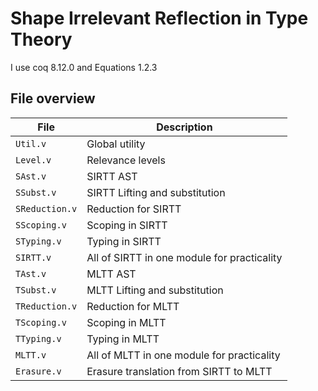 # Shape Irrelevant Reflection in Type Theory

I use coq 8.12.0 and Equations 1.2.3

## File overview

| File | Description |
|------|-------------|
| `Util.v` | Global utility |
| `Level.v` | Relevance levels |
| `SAst.v` | SIRTT AST |
| `SSubst.v` | SIRTT Lifting and substitution |
| `SReduction.v`| Reduction for SIRTT |
| `SScoping.v`| Scoping in SIRTT |
| `STyping.v`| Typing in SIRTT |
| `SIRTT.v` | All of SIRTT in one module for practicality |
| `TAst.v` | MLTT AST |
| `TSubst.v` | MLTT Lifting and substitution |
| `TReduction.v`| Reduction for MLTT |
| `TScoping.v`| Scoping in MLTT |
| `TTyping.v`| Typing in MLTT |
| `MLTT.v` | All of MLTT in one module for practicality |
| `Erasure.v` | Erasure translation from SIRTT to MLTT |